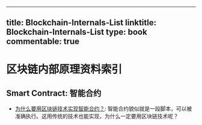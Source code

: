 
---
title: Blockchain-Internals-List
linktitle: Blockchain-Internals-List
type: book
commentable: true
---

# 区块链内部原理资料索引

## Smart Contract: 智能合约

- [为什么要用区块链技术实现智能合约？](https://www.zhihu.com/question/43404157): 智能合约貌似就是一段脚本，可以被准确执行。这用传统的技术也能实现，为什么一定要用区块链技术呢？

    